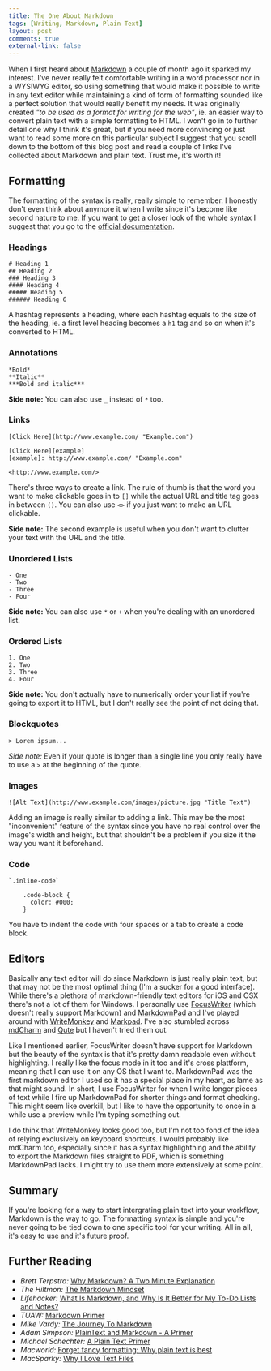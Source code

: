 ```yaml
--- 
title: The One About Markdown
tags: [Writing, Markdown, Plain Text]
layout: post
comments: true
external-link: false
---
```


When I first heard about [Markdown](http://daringfireball.net/projects/markdown/ "Markdown") a couple of month ago it sparked my interest. I've never really felt comfortable writing in a word processor nor in a WYSIWYG editor, so using something that would make it possible to write in any text editor while maintaining a kind of form of formatting sounded like a perfect solution that would really benefit my needs. It was originally created *"to be used as a format for writing for the web"*, ie. an easier way to convert plain text with a simple formatting to HTML. I won't go in to further detail one why I think it's great, but if you need more convincing or just want to read some more on this particular subject I suggest that you scroll down to the bottom of this blog post and read a couple of links I've collected about Markdown and plain text. Trust me, it's worth it!

## Formatting

The formatting of the syntax is really, really simple to remember. I honestly don't even think about anymore it when I write since it's become like second nature to me. If you want to get a closer look of the whole syntax I suggest that you go to the [official documentation](http://daringfireball.net/projects/markdown/syntax "Markdown Syntax").

### Headings

    # Heading 1
    ## Heading 2
    ### Heading 3
    #### Heading 4
    ##### Heading 5
    ###### Heading 6

A hashtag represents a heading, where each hashtag equals to the size of the heading, ie. a first level heading becomes a `h1` tag and so on when it's converted to HTML.

### Annotations

    *Bold* 
    **Italic**
    ***Bold and italic***

**Side note:** You can also use `_` instead of `*` too.

### Links

    [Click Here](http://www.example.com/ "Example.com") 

    [Click Here][example]
    [example]: http://www.example.com/ "Example.com"

    <http://www.example.com/>

There's three ways to create a link. The rule of thumb is that the word you want to make clickable goes in to `[]` while the actual URL and title tag goes in between `()`. You can also use `<>` if you just want to make an URL clickable.

**Side note:** The second example is useful when you don't want to clutter your text with the URL and the title.

### Unordered Lists

    - One 
    - Two
    - Three
    - Four

**Side note:** You can also use `*` or `+` when you're dealing with an unordered list.

### Ordered Lists

    1. One 
    2. Two
    3. Three
    4. Four

**Side note:** You don't actually have to numerically order your list if you're going to export it to HTML, but I don't really see the point of not doing that.

### Blockquotes

    > Lorem ipsum...

*Side note:* Even if your quote is longer than a single line you only really have to use a `>` at the beginning of the quote.

### Images

    ![Alt Text](http://www.example.com/images/picture.jpg "Title Text")

Adding an image is really similar to adding a link. This may be the most "inconvenient" feature of the syntax since you have no real control over the image's width and height, but that shouldn't be a problem if you size it the way you want it beforehand.

### Code

    `.inline-code` 

        .code-block {
          color: #000;
        }

You have to indent the code with four spaces or a tab to create a code block.

## Editors

Basically any text editor will do since Markdown is just really plain text, but that may not be the most optimal thing (I'm a sucker for a good interface). While there's a plethora of markdown-friendly text editors for iOS and OSX there's not a lot of them for Windows. I personally use [FocusWriter](http://gottcode.org/focuswriter/ "FocusWriter") (which doesn't really support Markdown) and [MarkdownPad](http://www.markdownpad.com/ "MarkdownPad") and  I've played around with [WriteMonkey](http://writemonkey.com/ "WriteMonkey") and [Markpad](http://code52.org/DownmarkerWPF/ "Markpad"). I've also stumbled across [mdCharm](http://www.mdcharm.com/ "mdCharm") and [Qute](http://www.inkcode.net/qute "Qute") but I haven't tried them out.

Like I mentioned earlier, FocusWriter doesn't have support for Markdown but the beauty of the syntax is that it's pretty damn readable even without highlighting. I really like the focus mode in it too and it's cross plattform, meaning that I can use it on any OS that I want to. MarkdownPad was the first markdown editor I used so it has a special place in my heart, as lame as  that might sound. In short, I use FocusWriter for when I write longer pieces of text while I fire up MarkdownPad for shorter things and format checking. This might seem like overkill, but I like to have the opportunity to once in a while use a preview while I'm typing something out. 

I do think that WriteMonkey looks good too, but I'm not too fond of the idea of relying exclusively on keyboard shortcuts. I would probably like mdCharm too, especially since it has a syntax highlightning and the ability to export the Markdown files straight to PDF, which is something MarkdownPad lacks. I might try to use them more extensively at some point.

## Summary

If you're looking for a way to start intergrating plain text into your workflow, Markdown is the way to go. The formatting syntax is simple and you're never going to be tied down to one specific tool for your writing. All in all, it's easy to use and it's future proof.

## Further Reading

- *Brett Terpstra:* [Why Markdown? A Two Minute Explanation](http://brettterpstra.com/why-markdown-a-two-minute-explanation/ "Why Markdown? A Two Minute Explanation") 
- *The Hiltmon:* [The Markdown Mindset](http://www.hiltmon.com/blog/2012/02/20/the-markdown-mindset/ "The Markdown Mindset")
- *Lifehacker:* [What Is Markdown, and Why Is It Better for My To-Do Lists and Notes?](http://lifehacker.com/5943320/what-is-markdown-and-why-is-it-better-for-my-to+do-lists-and-notes?tag=ask-lifehacker "What Is Markdown, and Why Is It Better for My To-Do Lists and Notes?")
- *TUAW:* [Markdown Primer](http://www.tuaw.com/markdown-primer "Markdown Primer")
- *Mike Vardy:* [The Journey To Markdown](http://vardy.me/the-journey-to-markdown/ "The Journey To Markdown")
- *Adam Simpson:* [PlainText and Markdown - A Primer](http://www.adamsimpson.net/plaintext-and-markdown-a-primer "PlainText and Markdown - A Primer")
- *Michael Schechter:* [A Plain Text Primer](http://www.bettermess.com/a-plain-text-primer/ "A Plain Text Primer")
- *Macworld:* [Forget fancy formatting: Why plain text is best](http://www.macworld.com/article/1161549/forget_fancy_formatting_why_plain_text_is_best.html "Forget fancy formatting: Why plain text is best")
- *MacSparky:* [Why I Love Text Files](http://macsparky.com/2011/2/10/the-joy-of-text.html "Why I Love Text Files")